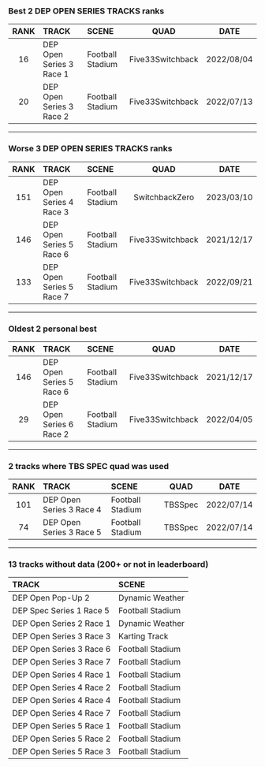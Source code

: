 ### Best 2 DEP OPEN SERIES TRACKS ranks
|RANK|TRACK|SCENE|QUAD|DATE|
|:---:|:---|:---|:---:|:---:|
|16|DEP Open Series 3 Race 1|Football Stadium|Five33Switchback|2022/08/04|
|20|DEP Open Series 3 Race 2|Football Stadium|Five33Switchback|2022/07/13|
---
### Worse 3 DEP OPEN SERIES TRACKS ranks
|RANK|TRACK|SCENE|QUAD|DATE|
|:---:|:---|:---|:---:|:---:|
|151|DEP Open Series 4 Race 3|Football Stadium|SwitchbackZero|2023/03/10|
|146|DEP Open Series 5 Race 6|Football Stadium|Five33Switchback|2021/12/17|
|133|DEP Open Series 5 Race 7|Football Stadium|Five33Switchback|2022/09/21|
---
### Oldest 2 personal best
|RANK|TRACK|SCENE|QUAD|DATE|
|:---:|:---|:---|:---:|:---:|
|146|DEP Open Series 5 Race 6|Football Stadium|Five33Switchback|2021/12/17|
|29|DEP Open Series 6 Race 2|Football Stadium|Five33Switchback|2022/04/05|
---
### 2 tracks where TBS SPEC quad was used
|RANK|TRACK|SCENE|QUAD|DATE|
|:---:|:---|:---|:---:|:---:|
|101|DEP Open Series 3 Race 4|Football Stadium|TBSSpec|2022/07/14|
|74|DEP Open Series 3 Race 5|Football Stadium|TBSSpec|2022/07/14|
---
### 13 tracks without data (200+ or not in leaderboard)
|TRACK|SCENE|
|:---|:---|
|DEP Open Pop-Up 2|Dynamic Weather|
|DEP Spec Series 1 Race 5|Football Stadium|
|DEP Open Series 2 Race 1|Dynamic Weather|
|DEP Open Series 3 Race 3|Karting Track|
|DEP Open Series 3 Race 6|Football Stadium|
|DEP Open Series 3 Race 7|Football Stadium|
|DEP Open Series 4 Race 1|Football Stadium|
|DEP Open Series 4 Race 2|Football Stadium|
|DEP Open Series 4 Race 4|Football Stadium|
|DEP Open Series 4 Race 7|Football Stadium|
|DEP Open Series 5 Race 1|Football Stadium|
|DEP Open Series 5 Race 2|Football Stadium|
|DEP Open Series 5 Race 3|Football Stadium|
